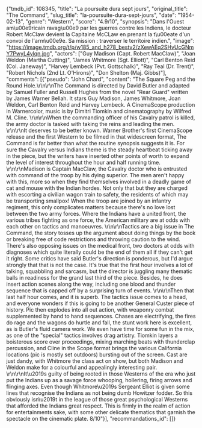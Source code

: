 {"tmdb_id": 108345, "title": "La poursuite dura sept jours", "original_title": "The Command", "slug_title": "la-poursuite-dura-sept-jours", "date": "1954-02-13", "genre": "Western", "score": "4.9/10", "synopsis": "Dans l'Ouest am\u00e9ricain ravag\u00e9 par les guerres contre les Indiens, le docteur Robert McClaw devient la Capitaine McCLaw en prenant la t\u00eate d'un convoi de l'arm\u00e9e. Sa mission : traverser le territoire indien.", "image": "https://image.tmdb.org/t/p/w185_and_h278_bestv2/zXewAEq2SHvUcGNmY7PwyL4ylqn.jpg", "actors": ["Guy Madison (Capt. Robert MacClaw)", "Joan Weldon (Martha Cutting)", "James Whitmore (Sgt. Elliott)", "Carl Benton Reid (Col. Janeway)", "Harvey Lembeck (Pvt. Gottschalk)", "Ray Teal (Dr. Trent)", "Robert Nichols (2nd Lt. O'Hirons)", "Don Shelton (Maj. Gibbs)"], "comments": [{"pseudo": "John Chard", "content": "The Square Peg and the Round Hole.\r\n\r\nThe Command is directed by David Butler and adapted by Samuel Fuller and Russell Hughes from the novel \"Rear Guard\" written by James Warner Bellah. It stars Guy Madison, James Whitmore, Joan Weldon, Carl Benton Reid and Harvey Lembeck. A CinemaScope production in Warnercolor, music is by Dimitri Tiomkin and cinematography by Wilfred M. Cline. \r\n\r\nWhen the commanding officer of his Cavalry patrol is killed, the army doctor is tasked with taking the reins and leading the men. \r\n\r\nIt deserves to be better known. Warner Brother's first CinemaScope release and the first Western to be filmed in that widescreen format, The Command is far better than what the routine synopsis suggests it is. For sure the Cavalry versus Indians theme is the steady heartbeat ticking away in the piece, but the writers have inserted other points of worth to expand the level of interest throughout the hour and half running time. \r\n\r\nMadison is Captain MacClaw, the Cavalry doctor who is entrusted with command of the troop by his dying superior. The men aren't happy with this, more so when they find themselves involved in a deadly game of cat and mouse with the Indian hordes. Not only that but they are charged with escorting a civilian wagon train to safety, the residents of which may be transporting smallpox! When the troop are joined by an infantry regiment, this only complicates matters because there's no love lost between the two army forces. Where the Indians have a united front, the various tribes fighting as one force, the American military are at odds with each other on tactics and manoeuvres. \r\n\r\nTactics are a big issue in The Command, the story tosses up the argument about doing things by the book or breaking free of code restrictions and throwing caution to the wind. There's also opposing issues on the medical front, two doctors at odds with diagnoses which quite literally could be the end of them all if they can't get it right. Some critics have said Butler's direction is ponderous, but I'd argue strongly that that is not the case. It's true that the first hour involves a lot of talking, squabbling and sarcasm, but the director is juggling many thematic balls in readiness for the grand last third of the piece. Besides, he does insert action scenes along the way, including one blood and thunder sequence that is capped off by a surprising turn of events. \r\n\r\nThen that last half hour comes, and it is superb. The tactics issue comes to a head, and everyone wonders if this is going to be another General Custer piece of history. Pic then explodes into all out action, with weaponry combat supplemented by hand to hand sequences. Chases are electrifying, the fires do rage and the wagons do hurtle and fall, the stunt work here is excellent, as is Butler's fluid camera work. We even have time for some fun in the mix, as one of the \"special\" tactics involves drag artistry. Tiomkin layers a boisterous score over proceedings, mixing marching beats with thunderclap percussion, and Cline in the Scope format brings the various California locations (pic is mostly set outdoors) bursting out of the screen. Cast are just dandy, with Whitmore the class act on show, but both Madison and Weldon make for a colourful and appealingly interesting pair. \r\n\r\nIt\u2019s guilty of being rooted in those Westerns of the era who just put the Indians up as a savage force whooping, hollering, firing arrows and flinging axes. Even though Whitmore\u2019s Sergeant Elliot is given some lines that recognise the Indians as not being dumb Howitzer fodder. So this obviously isn\u2019t in the league of those great psychological Westerns that afforded the Indians great respect. This is firmly in the realm of action for entertainments sake, with some other delicate thematics that garnish the spectacle on the cinematic plate. 8/10"}], "recommandations_id": []}